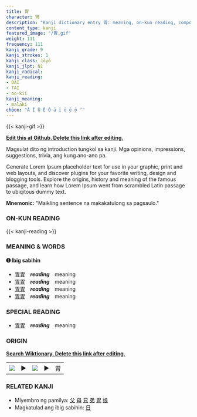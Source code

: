 ```yaml
---
title: 胃
character: 胃
description: "Kanji dictionary entry 胃: meaning, on-kun reading, compounds, origin, related kanji"
content_type: kanji
featured_image: "/胃.gif"
weight: 111
frequency: 111
kanji_grade: 9
kanji_strokes: 1
kanji_class: Jōyō
kanji_jlpt: N1
kanji_radical: 
kanji_reading: 
- DAI
- TAI
- oo-kii
kanji_meaning:
- malaki
chōon: "Ā Ī Ū Ē Ō ā ī ū ē ō ’"
---
```

[//]: # (Don't edit the line below. Kanji animated GIF code is automatically generated.)
{{< kanji-gif >}}

[//]: # (Edit below this line.)

**[Edit this at Github. Delete this link after editing.](https://github.com/tim0g/tim/tree/main/content/kanji/胃/index.md)**

Magsulat dito ng introduction tungkol sa kanji. Mga opinions, impressions, suggestions, trivia, ang kung ano-ano pa.

Generate Lorem Ipsum placeholder text for use in your graphic, print and web layouts, and discover plugins for your favorite writing, design and blogging tools. Explore the origins, history and meaning of the famous passage, and learn how Lorem Ipsum went from scrambled Latin passage to ubiqitous dummy text.
 
**Mnemonic:** "Maikling sentence na makakatulong sa pagsaulo."

### ON-KUN READING

[//]: # (Don't edit the line below. ON-KUN READING code is automatically generated.)
{{< kanji-reading >}}

### MEANING & WORDS

#### ➊ **Ibig sabihin**
  - [胃](../胃)[胃](../胃)　***reading***　meaning
  - [胃](../胃)[胃](../胃)　***reading***　meaning
  - [胃](../胃)[胃](../胃)　***reading***　meaning
  - [胃](../胃)[胃](../胃)　***reading***　meaning

### SPECIAL READING
  - [胃](../胃)[胃](../胃)　***reading***　meaning

### ORIGIN

**[Search Wiktionary. Delete this link after editing.](https://wiktionary.org/wiki/胃)**
<table class="kanji-table"><tr><td>
<img src="60px-胃-bronze.svg.png">
</td><td>▶</td><td>
<img src="60px-胃-oracle.svg.png">
</td><td>▶</td>
<td class="kanji-origin">胃</td>
</tr></table>

### RELATED KANJI
- Miyembro ng pamilya: [父](../父) [母](../母) [兄](../兄) [弟](../弟) [胃](../胃) [娘](../娘)
- Magkatulad ang ibig sabihin: [日](../日)
